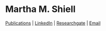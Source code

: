 # Martha M. Shiell

[Publications](https://scholar.google.ca/citations?user=tRU8gt4AAAAJ&hl=en) |
[LinkedIn](https://nl.linkedin.com/in/martha-m-shiell-587690126) |
[Researchgate](https://www.researchgate.net/profile/Martha_M_Shiell) |
[Email](mailto:marthashiell@gmail.com)
